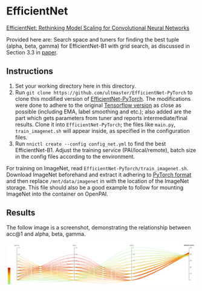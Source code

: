 # EfficientNet

[EfficientNet: Rethinking Model Scaling for Convolutional Neural Networks](https://arxiv.org/abs/1905.11946)

Provided here are: Search space and tuners for finding the best tuple (alpha, beta, gamma) for EfficientNet-B1 with grid search, as discussed in Section 3.3 in [paper](https://arxiv.org/abs/1905.11946).

## Instructions

1. Set your working directory here in this directory.
2. Run `git clone https://github.com/ultmaster/EfficientNet-PyTorch` to clone this modified version of [EfficientNet-PyTorch](https://github.com/lukemelas/EfficientNet-PyTorch). The modifications were done to adhere to the original [Tensorflow version](https://github.com/tensorflow/tpu/tree/master/models/official/efficientnet) as close as possible (including EMA, label smoothing and etc.); also added are the part which gets parameters from tuner and reports intermediate/final results. Clone it into `EfficientNet-PyTorch`; the files like `main.py`, `train_imagenet.sh` will appear inside, as specified in the configuration files.
3. Run `nnictl create --config config_net.yml` to find the best EfficientNet-B1. Adjust the training service (PAI/local/remote), batch size in the config files according to the environment.

For training on ImageNet, read `EfficientNet-PyTorch/train_imagenet.sh`. Download ImageNet beforehand and extract it adhering to [PyTorch format](https://pytorch.org/docs/stable/torchvision/datasets.html#imagenet) and then replace `/mnt/data/imagenet` in with the location of the ImageNet storage. This file should also be a good example to follow for mounting ImageNet into the container on OpenPAI.

## Results

The follow image is a screenshot, demonstrating the relationship between acc@1 and alpha, beta, gamma.

![](assets/search_result.png)